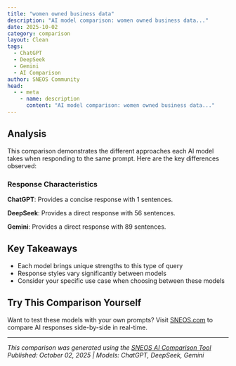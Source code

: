 ```yaml
---
title: "women owned business data"
description: "AI model comparison: women owned business data..."
date: 2025-10-02
category: comparison
layout: Clean
tags:
  - ChatGPT
  - DeepSeek
  - Gemini
  - AI Comparison
author: SNEOS Community
head:
  - - meta
    - name: description
      content: "AI model comparison: women owned business data..."
---
```


<ChatComparison
  title="women owned business data"
  prompt="women owned business data"
  :responses='{"ChatGPT": "Women-owned businesses play a significant role in the economy across various sectors. Here are some key points and statistics regarding women-owned businesses based on the latest data available up to October 2023:\n\n1. **Growth Trends**:\n - The number of women-owned businesses has been increasing steadily over the past few decades. Between 2014 and 2019, the growth rate of women-owned businesses in the United States was approximately three times that of all businesses.\n\n2. **Economic Impact**:\n - Women-owned businesses contribute significantly to the economy. According to the 2019 Annual Business Survey by the U.S. Census Bureau, there were about 13 million women-owned businesses in the U.S., employing nearly 9 million people and generating over $1.9 trillion in revenue.\n\n3. **Industries**:\n - Women-owned businesses are prevalent in various sectors, including health care, retail, education, professional services, and hospitality. However, they are still underrepresented in certain high-growth industries, such as technology and construction.\n\n4. **Demographics**:\n - Women entrepreneurs come from diverse backgrounds. There has been a growing number of minority women-owned businesses, including those owned by Black, Hispanic, Asian, and Native American women, which contribute significantly to the growth of the women-owned business landscape.\n\n5. **Barriers**:\n - Women business owners often face unique challenges, including access to capital, networking opportunities, and mentorship. Studies show that women entrepreneurs are sometimes less likely to receive loans and venture capital funding compared to their male counterparts.\n\n6. **Support and Resources**:\n - Numerous organizations provide support for women entrepreneurs, including the National Association of Women Business Owners (NAWBO), the U.S. Small Business Administration (SBA) Office of Women&#x27;s Business Ownership, and various local and state initiatives aimed at empowering women in business.\n\n7. **COVID-19 Impact**:\n - The COVID-19 pandemic had a profound impact on women-owned businesses, with many facing closures and revenue loss. However, there has also been an increase in women starting new businesses during this time, often in response to changing market demands.\n\n8. **Future Outlook**:\n - The future for women-owned businesses looks promising, with ongoing support from government programs, private-sector initiatives, and growing awareness of the importance of diversity in entrepreneurship.\n\nFor the most current and specific statistics, it&#x27;s best to refer to official sources such as the U.S. Census Bureau, the Small Business Administration, or industry reports focusing on women entrepreneurship.", "DeepSeek": "Of course. Here is a comprehensive overview of women-owned business data, covering key statistics, trends, challenges, and sources for further research.\n\n### Key Statistics and Highlights (Primarily U.S. Data)\n\nWomen-owned businesses are a powerful and growing segment of the global economy. Here are some of the most compelling figures:\n\n**Growth and Scale:**\n* **She-cession Recovery:** Women started **49%** of all new businesses in the post-pandemic period (2020-2023), a significant rebound from the \u0022she-cession\u0022 where women disproportionately lost jobs.\n* **She-Economy:** As of 2024, women own **~14 million** businesses in the U.S., employing over **12 million** workers and generating **$2.7 trillion** in revenue.\n* **Rapid Growth:** The number of women-owned businesses grew at a rate nearly **twice** that of all businesses over the past several years.\n\n**Diversity and Inclusion:**\n* **Majority-Minority:** Women of color are starting businesses at an even faster rate. They now account for **50%** of all women-owned businesses.\n* **Breakdown:**\n * Black women own **~14%** of all women-owned firms.\n * Latina women own **~18%** of all women-owned firms.\n * Asian American women own **~10%** of all women-owned firms.\n\n**Employment and Revenue:**\n* While the number of firms is high, there\u0027s a disparity in scale. The average women-owned business employs **0.9 people** (including the owner) and generates **~$230,000** in annual revenue, compared to the average for all businesses which is higher.\n* Only about **3%** of women-owned businesses break the $1 million revenue mark, highlighting a challenge in scaling.\n\n**Global Context:**\n* Globally, it\u0027s estimated that **one-third** of all small and medium enterprises (SMEs) are owned by women.\n* The rate of women\u0027s entrepreneurship is particularly high in emerging economies, often driven by necessity.\n\n---\n\n### Major Trends in 2024\n\n1. **Digital-First and E-commerce:** Women are leveraging online platforms to start businesses with lower overhead, reaching global markets from the start. Sectors like digital marketing, SaaS, and online retail are booming.\n2. **Focus on Social Impact:** Women-owned businesses are more likely to prioritize social responsibility, sustainability, and community impact as core to their mission.\n3. **The Rise of \u0022Mompreneurs\u0022:** The shift to remote and flexible work has enabled more mothers to launch businesses that allow them to balance family and career.\n4. **Increased Access to Capital:** While still a challenge, there are now more funding options than ever, including women-focused venture capital firms, crowdfunding, and grant programs.\n\n---\n\n### Persistent Challenges\n\nDespite the growth, women entrepreneurs face unique hurdles:\n\n1. **Access to Capital:** This is the single biggest challenge. In 2023, female founders received only **about 2%** of all venture capital funding. They also often face higher interest rates on loans and are required to provide more collateral.\n2. **The Network Gap:** Access to influential networks, mentors, and sponsors (often called the \u0022old boys\u0027 club\u0022) remains a significant barrier to growth and investment.\n3. **Lack of Representation:** Fewer women in high-level investment and C-suite roles can perpetuate unconscious bias in funding decisions and business support.\n4. **Balancing Act:** Societal expectations around caregiving and domestic responsibilities can place an unequal burden on women entrepreneurs, limiting the time they can dedicate to scaling their businesses.\n\n---\n\n### Where to Find More Data\n\nIf you are conducting research, here are the most reliable sources for data on women-owned businesses:\n\n**United States:**\n* **U.S. Census Bureau:** The **Survey of Business Owners (SBO)** is the gold standard, providing detailed demographic and economic data. It\u0027s conducted every five years.\n* **National Association of Women Business Owners (NAWBO):** A leading advocacy organization that often publishes reports and surveys.\n* **American Express \u0022State of Women-Owned Businesses\u0022 Report:** An annual report that is one of the most cited sources for trends and statistics.\n* **Small Business Administration (SBA) Office of Women\u2019s Business Ownership:** Provides resources, and data, and oversees Women\u2019s Business Centers (WBCs) across the country.\n* **Crunchbase:** Tracks venture capital funding and provides data on the gender gap in startup financing.\n\n**Global:**\n* **Global Entrepreneurship Monitor (GEM):** Publishes an annual report that includes data on women\u0027s entrepreneurship rates, motivations, and challenges across dozens of countries.\n* **World Bank Group\u0027s Women, Business and the Law:** Focuses on the legal barriers facing women, including entrepreneurship.\n* **Dell Women\u2019s Entrepreneur Cities (WE Cities) Index:** Ranks cities globally on their ability to attract and support high-potential women entrepreneurs.\n\n### Summary\n\nThe data paints a clear picture: **women-owned businesses are a dynamic and essential engine of economic growth, job creation, and innovation.** Their growth rate is impressive, and their impact is profound, especially within communities of color. However, systemic barriers, particularly in access to capital and networks, continue to limit their potential scale. Addressing these challenges is key to unlocking the full economic power of women entrepreneurs.", "Gemini": "Okay, I can help you find data related to women-owned businesses. To give you the *most useful* information, I need to know what you\u0027re looking for. Please tell me about the following:\n\n**1. What is the specific focus of your data search?**\n\n* **General Statistics?** (e.g., number of women-owned businesses, revenue generated, industry sectors)\n* **Demographics?** (e.g., race/ethnicity of owners, age of owners, education levels)\n* **Economic Impact?** (e.g., job creation, contribution to GDP)\n* **Financial Performance?** (e.g., access to capital, loan rates, profitability)\n* **Specific Industry?** (e.g., women-owned tech startups, women-owned restaurants)\n* **Geographic Location?** (e.g., national, state, city, rural vs. urban)\n* **Trends Over Time?** (e.g., growth rate of women-owned businesses over the past decade)\n* **Challenges and Opportunities?** (e.g., barriers to entry, access to mentorship, work-life balance)\n* **Something else?** Be as specific as possible.\n\n**2. What level of detail do you need?**\n\n* **Summary Data?** (e.g., a few key statistics)\n* **Detailed Reports?** (e.g., comprehensive studies with extensive data tables)\n* **Raw Data?** (e.g., datasets that you can analyze yourself)\n\n**3. What is your intended use for the data?**\n\n* **Research?**\n* **Business Planning?**\n* **Advocacy?**\n* **Policy Development?**\n* **General Knowledge?**\n\n**4. What is your preferred data format?**\n\n* **Tables?**\n* **Graphs/Charts?**\n* **Spreadsheet (CSV, Excel)?**\n* **PDF Report?**\n* **API Access?**\n\n**5. What is your timeframe?**\n\n* **Most recent data available?**\n* **Data from a specific year or period?**\n\n**Once I have this information, I can provide you with more specific and relevant resources. In the meantime, here are some potential starting points:**\n\n**Key Data Sources:**\n\n* **U.S. Census Bureau:**\n * **Annual Business Survey (ABS):** Includes data on business ownership by gender, race, and ethnicity. This is a primary source for detailed information.\n * **Survey of Business Owners (SBO):** While the SBO is not conducted annually anymore, older data is still valuable for historical comparisons.\n * **American Community Survey (ACS):** Provides demographic data that can be used to analyze characteristics of women business owners.\n* **U.S. Small Business Administration (SBA):**\n * **Office of Advocacy:** Publishes reports and statistics on small businesses, including women-owned businesses.\n * **SBA Lending Data:** Provides information on SBA loans to women-owned businesses.\n* **National Association of Women Business Owners (NAWBO):**\n * May have member surveys and reports on issues facing women business owners.\n* **SCORE:**\n * A non-profit organization that provides mentorship and resources to small businesses. They may have data on their clients, including women-owned businesses.\n* **Financial Institutions:**\n * Some banks and lenders that focus on small business lending may publish data on their lending to women-owned businesses.\n* **Research Organizations \u0026 Think Tanks:**\n * Organizations like the Center for American Progress, the Peterson Institute for International Economics, and university-based research centers may conduct studies on women\u0027s entrepreneurship.\n* **Dun \u0026 Bradstreet:**\n * A commercial data provider that may have information on women-owned businesses. (Usually requires a subscription.)\n* **Crunchbase/Pitchbook:**\n * Useful for data on women-founded startups and venture capital funding. (Usually requires a subscription.)\n\n**Example Search Terms:**\n\n* \u0022Women-owned business statistics\u0022\n* \u0022Women entrepreneurship data\u0022\n* \u0022Number of women-owned businesses by state\u0022\n* \u0022Revenue of women-owned businesses\u0022\n* \u0022Access to capital for women-owned businesses\u0022\n* \u0022Challenges facing women entrepreneurs\u0022\n\n**Important Considerations:**\n\n* **Data Definitions:** Be aware of how \u0022women-owned\u0022 is defined in each dataset (e.g., majority ownership, control).\n* **Data Collection Methods:** Understand the methodology used to collect the data (e.g., survey, administrative records).\n* **Data Limitations:** Recognize any limitations of the data, such as sample size, response rates, or potential biases.\n* **Data Updates:** Check the date of the data to ensure it is current.\n\nI look forward to helping you find the data you need once you provide more details about your specific requirements.\n"}' 
  published-date="13:33"
/>

## Analysis

This comparison demonstrates the different approaches each AI model takes when responding to the same prompt. Here are the key differences observed:

### Response Characteristics

**ChatGPT**: Provides a concise response with 1 sentences. 

**DeepSeek**: Provides a direct response with 56 sentences. 

**Gemini**: Provides a direct response with 89 sentences. 

## Key Takeaways

- Each model brings unique strengths to this type of query
- Response styles vary significantly between models
- Consider your specific use case when choosing between these models

## Try This Comparison Yourself

Want to test these models with your own prompts? Visit [SNEOS.com](https://sneos.com) to compare AI responses side-by-side in real-time.

---

*This comparison was generated using the [SNEOS AI Comparison Tool](https://sneos.com)*
*Published: October 02, 2025 | Models: ChatGPT, DeepSeek, Gemini*
